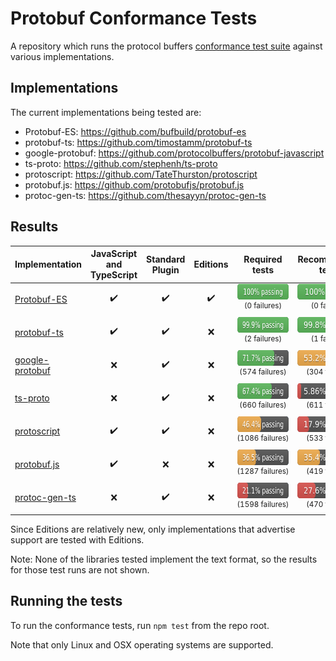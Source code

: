 # Protobuf Conformance Tests

A repository which runs the protocol buffers
[conformance test suite](https://github.com/protocolbuffers/protobuf/tree/main/conformance) against various implementations.

## Implementations

The current implementations being tested are:

<!-- LIST-START -->

* Protobuf-ES: https://github.com/bufbuild/protobuf-es
* protobuf-ts: https://github.com/timostamm/protobuf-ts
* google-protobuf: https://github.com/protocolbuffers/protobuf-javascript
* ts-proto: https://github.com/stephenh/ts-proto
* protoscript: https://github.com/TateThurston/protoscript
* protobuf.js: https://github.com/protobufjs/protobuf.js
* protoc-gen-ts: https://github.com/thesayyn/protoc-gen-ts

<!-- LIST-END -->

## Results

<!-- TABLE-START -->

| Implementation | JavaScript and<br>TypeScript | Standard<br>Plugin | Editions | Required tests | Recommended tests |
|---|:---:|:---:|:---:|:---:|:---:|
| [Protobuf-ES](impl/protobuf-es) | :heavy_check_mark: | :heavy_check_mark: | :heavy_check_mark: | <sub><img src=".github/genimg/Protobuf-ES-required.svg" height="25" width="125" /></sub><br><sup>(0&nbsp;failures)<sub> | <sub><img src=".github/genimg/Protobuf-ES-recommended.svg" height="25" width="125" /></sub><br><sup>(0&nbsp;failures)<sub> |
| [protobuf-ts](impl/protobuf-ts) | :heavy_check_mark: | :heavy_check_mark: | :x: | <sub><img src=".github/genimg/protobuf-ts-required.svg" height="25" width="125" /></sub><br><sup>(2&nbsp;failures)<sub> | <sub><img src=".github/genimg/protobuf-ts-recommended.svg" height="25" width="125" /></sub><br><sup>(1&nbsp;failures)<sub> |
| [google-protobuf](impl/google-protobuf) | :x: | :heavy_check_mark: | :x: | <sub><img src=".github/genimg/google-protobuf-required.svg" height="25" width="125" /></sub><br><sup>(574&nbsp;failures)<sub> | <sub><img src=".github/genimg/google-protobuf-recommended.svg" height="25" width="125" /></sub><br><sup>(304&nbsp;failures)<sub> |
| [ts-proto](impl/ts-proto) | :x: | :heavy_check_mark: | :x: | <sub><img src=".github/genimg/ts-proto-required.svg" height="25" width="125" /></sub><br><sup>(660&nbsp;failures)<sub> | <sub><img src=".github/genimg/ts-proto-recommended.svg" height="25" width="125" /></sub><br><sup>(611&nbsp;failures)<sub> |
| [protoscript](impl/protoscript) | :heavy_check_mark: | :heavy_check_mark: | :x: | <sub><img src=".github/genimg/protoscript-required.svg" height="25" width="125" /></sub><br><sup>(1086&nbsp;failures)<sub> | <sub><img src=".github/genimg/protoscript-recommended.svg" height="25" width="125" /></sub><br><sup>(533&nbsp;failures)<sub> |
| [protobuf.js](impl/protobuf.js) | :heavy_check_mark: | :x: | :x: | <sub><img src=".github/genimg/protobuf.js-required.svg" height="25" width="125" /></sub><br><sup>(1287&nbsp;failures)<sub> | <sub><img src=".github/genimg/protobuf.js-recommended.svg" height="25" width="125" /></sub><br><sup>(419&nbsp;failures)<sub> |
| [protoc-gen-ts](impl/protoc-gen-ts) | :x: | :heavy_check_mark: | :x: | <sub><img src=".github/genimg/protoc-gen-ts-required.svg" height="25" width="125" /></sub><br><sup>(1598&nbsp;failures)<sub> | <sub><img src=".github/genimg/protoc-gen-ts-recommended.svg" height="25" width="125" /></sub><br><sup>(470&nbsp;failures)<sub> |

<!-- TABLE-END -->

Since Editions are relatively new, only implementations that advertise support are tested with Editions. 

Note: None of the libraries tested implement the text format, so the results for those test runs are not shown.

## Running the tests

To run the conformance tests, run `npm test` from the repo root.

Note that only Linux and OSX operating systems are supported.

